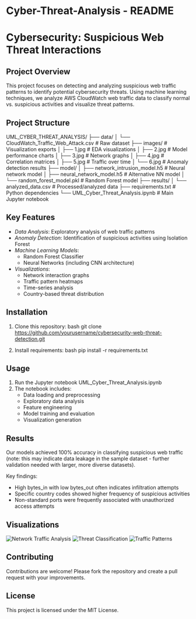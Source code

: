 # Cyber-Threat-Analysis - README
# Cybersecurity: Suspicious Web Threat Interactions

## Project Overview
This project focuses on detecting and analyzing suspicious web traffic patterns to identify potential cybersecurity threats. Using machine learning techniques, we analyze AWS CloudWatch web traffic data to classify normal vs. suspicious activities and visualize threat patterns.

## Project Structure

UML_CYBER_THREAT_ANALYSIS/
├── data/
│   └── CloudWatch_Traffic_Web_Attack.csv       # Raw dataset
├── images/                                     # Visualization exports
│   ├── 1.jpg                                  # EDA visualizations
│   ├── 2.jpg                                  # Model performance charts
│   ├── 3.jpg                                  # Network graphs
│   ├── 4.jpg                                  # Correlation matrices
│   ├── 5.jpg                                  # Traffic over time
│   └── 6.jpg                                  # Anomaly detection results
├── model/
│   ├── network_intrusion_model.h5             # Neural network model
│   ├── neural_network_model.h5                # Alternative NN model
│   └── random_forest_model.pkl                # Random Forest model
├── results/
│   └── analyzed_data.csv                      # Processed/analyzed data
├── requirements.txt                           # Python dependencies
└── UML_Cyber_Threat_Analysis.ipynb           # Main Jupyter notebook


## Key Features
- *Data Analysis*: Exploratory analysis of web traffic patterns
- *Anomaly Detection*: Identification of suspicious activities using Isolation Forest
- *Machine Learning Models*:
  - Random Forest Classifier
  - Neural Networks (including CNN architecture)
- *Visualizations*:
  - Network interaction graphs
  - Traffic pattern heatmaps
  - Time-series analysis
  - Country-based threat distribution

## Installation
1. Clone this repository:
   bash
   git clone https://github.com/yourusername/cybersecurity-web-threat-detection.git
   
2. Install requirements:
   bash
   pip install -r requirements.txt
   

## Usage
1. Run the Jupyter notebook UML_Cyber_Threat_Analysis.ipynb
2. The notebook includes:
   - Data loading and preprocessing
   - Exploratory data analysis
   - Feature engineering
   - Model training and evaluation
   - Visualization generation

## Results
Our models achieved 100% accuracy in classifying suspicious web traffic (note: this may indicate data leakage in the sample dataset - further validation needed with larger, more diverse datasets).

Key findings:
- High bytes_in with low bytes_out often indicates infiltration attempts
- Specific country codes showed higher frequency of suspicious activities
- Non-standard ports were frequently associated with unauthorized access attempts

## Visualizations
![Network Traffic Analysis](images/3.jpg)
![Threat Classification](images/6.jpg)
![Traffic Patterns](images/5.jpg)

## Contributing
Contributions are welcome! Please fork the repository and create a pull request with your improvements.

## License
This project is licensed under the MIT License.
